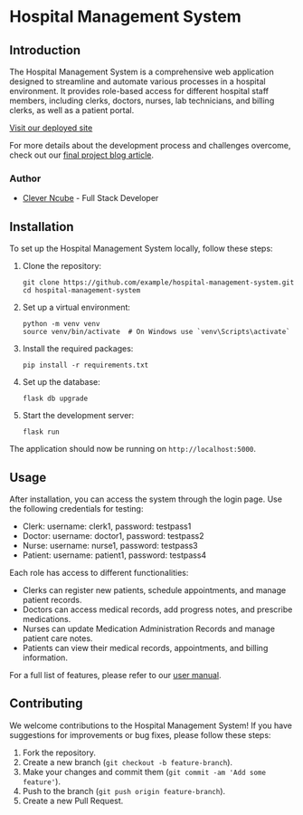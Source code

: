 # Hospital Management System

## Introduction

The Hospital Management System is a comprehensive web application designed to streamline and automate various processes in a hospital environment. It provides role-based access for different hospital staff members, including clerks, doctors, nurses, lab technicians, and billing clerks, as well as a patient portal.

[Visit our deployed site](https://www.example-hospital-system.com) 

For more details about the development process and challenges overcome, check out our [final project blog article](https://www.example-blog.com/hospital-management-system-journey).

### Author

- [Clever Ncube](https://www.linkedin.com/in/cleverncube) - Full Stack Developer

## Installation

To set up the Hospital Management System locally, follow these steps:

1. Clone the repository:
   ```
   git clone https://github.com/example/hospital-management-system.git
   cd hospital-management-system
   ```

2. Set up a virtual environment:
   ```
   python -m venv venv
   source venv/bin/activate  # On Windows use `venv\Scripts\activate`
   ```

3. Install the required packages:
   ```
   pip install -r requirements.txt
   ```

4. Set up the database:
   ```
   flask db upgrade
   ```

5. Start the development server:
   ```
   flask run
   ```

The application should now be running on `http://localhost:5000`.

## Usage

After installation, you can access the system through the login page. Use the following credentials for testing:

- Clerk: username: clerk1, password: testpass1
- Doctor: username: doctor1, password: testpass2
- Nurse: username: nurse1, password: testpass3
- Patient: username: patient1, password: testpass4

Each role has access to different functionalities:

- Clerks can register new patients, schedule appointments, and manage patient records.
- Doctors can access medical records, add progress notes, and prescribe medications.
- Nurses can update Medication Administration Records and manage patient care notes.
- Patients can view their medical records, appointments, and billing information.

For a full list of features, please refer to our [user manual](https://www.example-hospital-system.com/manual).

## Contributing

We welcome contributions to the Hospital Management System! If you have suggestions for improvements or bug fixes, please follow these steps:

1. Fork the repository.
2. Create a new branch (`git checkout -b feature-branch`).
3. Make your changes and commit them (`git commit -am 'Add some feature'`).
4. Push to the branch (`git push origin feature-branch`).
5. Create a new Pull Request.
